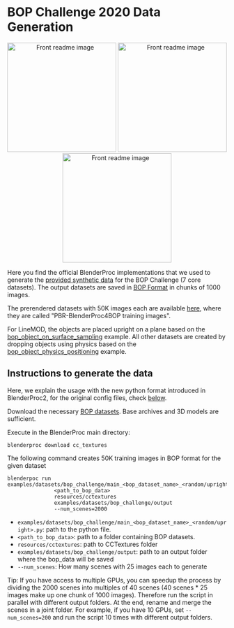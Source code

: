 # BOP Challenge 2020 Data Generation

<p align="center">
<img src="https://bop.felk.cvut.cz/static/img/bop20_pbr/bop20_pbr_tless_01.jpg" alt="Front readme image" width=250>
<img src="https://bop.felk.cvut.cz/static/img/bop20_pbr/bop20_pbr_ycbv_01.jpg" alt="Front readme image" width=250>
<img src="https://bop.felk.cvut.cz/static/img/bop20_pbr/bop20_pbr_ycbv_03.jpg" alt="Front readme image" width=250>
</p>

Here you find the official BlenderProc implementations that we used to generate the [provided synthetic data](https://bop.felk.cvut.cz/datasets/) for the BOP Challenge (7 core datasets). The output datasets are saved in [BOP Format](https://github.com/thodan/bop_toolkit/blob/master/docs/bop_datasets_format.md) in chunks of 1000 images. 

The prerendered datasets with 50K images each are available [here](https://bop.felk.cvut.cz/datasets/), where they are called "PBR-BlenderProc4BOP training images". 

For LineMOD, the objects are placed upright on a plane based on the [bop_object_on_surface_sampling](../bop_object_on_surface_sampling/README.md) example. All other datasets are created by dropping objects using physics based on the [bop_object_physics_positioning](../bop_object_physics_positioning/README.md) example. 

## Instructions to generate the data

Here, we explain the usage with the new python format introduced in BlenderProc2, for the original config files, check [below](#original-config-file-usage).

Download the necessary [BOP datasets](https://bop.felk.cvut.cz/datasets/). Base archives and 3D models are sufficient.

Execute in the BlenderProc main directory:

```
blenderproc download cc_textures 
```

The following command creates 50K training images in BOP format for the given dataset 
```
blenderpoc run examples/datasets/bop_challenge/main_<bop_dataset_name>_<random/upright>.py 
               <path_to_bop_data> 
               resources/cctextures 
               examples/datasets/bop_challenge/output
               --num_scenes=2000
``` 

* `examples/datasets/bop_challenge/main_<bop_dataset_name>_<random/upright>.py`: path to the python file.
* `<path_to_bop_data>`: path to a folder containing BOP datasets.
* `resources/cctextures`: path to CCTextures folder
* `examples/datasets/bop_challenge/output`: path to an output folder where the bop_data will be saved
* `--num_scenes`: How many scenes with 25 images each to generate

Tip: If you have access to multiple GPUs, you can speedup the process by dividing the 2000 scenes into multiples of 40 scenes (40 scenes * 25 images make up one chunk of 1000 images). Therefore run the script in parallel with different output folders. At the end, rename and merge the scenes in a joint folder. For example, if you have 10 GPUs, set `--num_scenes=200` and run the script 10 times with different output folders.
